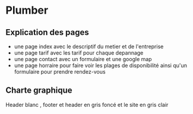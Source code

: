 # Plumber

## Explication des pages

+ une page index avec le descriptif du metier et de l'entreprise
+ une page tarif avec les tarif pour chaque depannage
+ une page contact avec un formulaire et une google map
+ une page horraire pour faire voir les plages de disponibilité ainsi qu'un formulaire pour prendre rendez-vous


## Charte graphique

Header blanc , footer et header en gris foncé et le site en gris clair
